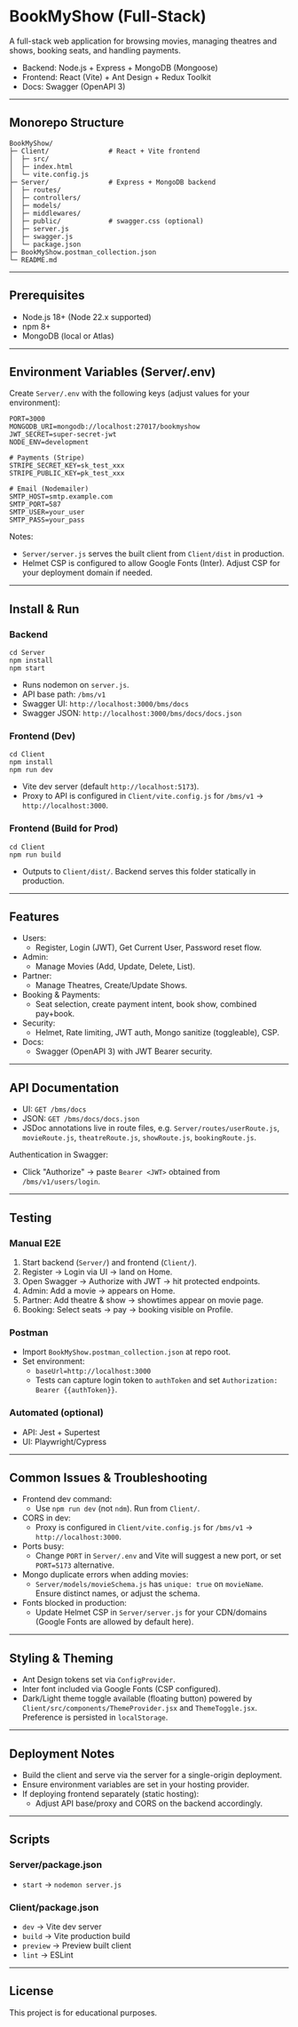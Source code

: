 # BookMyShow (Full-Stack)

A full-stack web application for browsing movies, managing theatres and shows, booking seats, and handling payments.

- Backend: Node.js + Express + MongoDB (Mongoose)
- Frontend: React (Vite) + Ant Design + Redux Toolkit
- Docs: Swagger (OpenAPI 3)

---

## Monorepo Structure

```
BookMyShow/
├─ Client/               # React + Vite frontend
│  ├─ src/
│  ├─ index.html
│  └─ vite.config.js
├─ Server/               # Express + MongoDB backend
│  ├─ routes/
│  ├─ controllers/
│  ├─ models/
│  ├─ middlewares/
│  ├─ public/            # swagger.css (optional)
│  ├─ server.js
│  ├─ swagger.js
│  └─ package.json
├─ BookMyShow.postman_collection.json
└─ README.md
```

---

## Prerequisites

- Node.js 18+ (Node 22.x supported)
- npm 8+
- MongoDB (local or Atlas)

---

## Environment Variables (Server/.env)
Create `Server/.env` with the following keys (adjust values for your environment):

```
PORT=3000
MONGODB_URI=mongodb://localhost:27017/bookmyshow
JWT_SECRET=super-secret-jwt
NODE_ENV=development

# Payments (Stripe)
STRIPE_SECRET_KEY=sk_test_xxx
STRIPE_PUBLIC_KEY=pk_test_xxx

# Email (Nodemailer)
SMTP_HOST=smtp.example.com
SMTP_PORT=587
SMTP_USER=your_user
SMTP_PASS=your_pass
```

Notes:
- `Server/server.js` serves the built client from `Client/dist` in production.
- Helmet CSP is configured to allow Google Fonts (Inter). Adjust CSP for your deployment domain if needed.

---

## Install & Run

### Backend
```
cd Server
npm install
npm start
```
- Runs nodemon on `server.js`.
- API base path: `/bms/v1`
- Swagger UI: `http://localhost:3000/bms/docs`
- Swagger JSON: `http://localhost:3000/bms/docs/docs.json`

### Frontend (Dev)
```
cd Client
npm install
npm run dev
```
- Vite dev server (default `http://localhost:5173`).
- Proxy to API is configured in `Client/vite.config.js` for `/bms/v1` → `http://localhost:3000`.

### Frontend (Build for Prod)
```
cd Client
npm run build
```
- Outputs to `Client/dist/`. Backend serves this folder statically in production.

---

## Features

- Users:
  - Register, Login (JWT), Get Current User, Password reset flow.
- Admin:
  - Manage Movies (Add, Update, Delete, List).
- Partner:
  - Manage Theatres, Create/Update Shows.
- Booking & Payments:
  - Seat selection, create payment intent, book show, combined pay+book.
- Security:
  - Helmet, Rate limiting, JWT auth, Mongo sanitize (toggleable), CSP.
- Docs:
  - Swagger (OpenAPI 3) with JWT Bearer security.

---

## API Documentation
- UI: `GET /bms/docs`
- JSON: `GET /bms/docs/docs.json`
- JSDoc annotations live in route files, e.g. `Server/routes/userRoute.js`, `movieRoute.js`, `theatreRoute.js`, `showRoute.js`, `bookingRoute.js`.

Authentication in Swagger:
- Click "Authorize" → paste `Bearer <JWT>` obtained from `/bms/v1/users/login`.

---

## Testing

### Manual E2E
1. Start backend (`Server/`) and frontend (`Client/`).
2. Register → Login via UI → land on Home.
3. Open Swagger → Authorize with JWT → hit protected endpoints.
4. Admin: Add a movie → appears on Home.
5. Partner: Add theatre & show → showtimes appear on movie page.
6. Booking: Select seats → pay → booking visible on Profile.

### Postman
- Import `BookMyShow.postman_collection.json` at repo root.
- Set environment:
  - `baseUrl=http://localhost:3000`
  - Tests can capture login token to `authToken` and set `Authorization: Bearer {{authToken}}`.

### Automated (optional)
- API: Jest + Supertest
- UI: Playwright/Cypress

---

## Common Issues & Troubleshooting

- Frontend dev command:
  - Use `npm run dev` (not `ndm`). Run from `Client/`.
- CORS in dev:
  - Proxy is configured in `Client/vite.config.js` for `/bms/v1` → `http://localhost:3000`.
- Ports busy:
  - Change `PORT` in `Server/.env` and Vite will suggest a new port, or set `PORT=5173` alternative.
- Mongo duplicate errors when adding movies:
  - `Server/models/movieSchema.js` has `unique: true` on `movieName`. Ensure distinct names, or adjust the schema.
- Fonts blocked in production:
  - Update Helmet CSP in `Server/server.js` for your CDN/domains (Google Fonts are allowed by default here).

---

## Styling & Theming
- Ant Design tokens set via `ConfigProvider`.
- Inter font included via Google Fonts (CSP configured).
- Dark/Light theme toggle available (floating button) powered by `Client/src/components/ThemeProvider.jsx` and `ThemeToggle.jsx`. Preference is persisted in `localStorage`.

---

## Deployment Notes
- Build the client and serve via the server for a single-origin deployment.
- Ensure environment variables are set in your hosting provider.
- If deploying frontend separately (static hosting):
  - Adjust API base/proxy and CORS on the backend accordingly.

---

## Scripts

### Server/package.json
- `start` → `nodemon server.js`

### Client/package.json
- `dev` → Vite dev server
- `build` → Vite production build
- `preview` → Preview built client
- `lint` → ESLint

---

## License
This project is for educational purposes.
